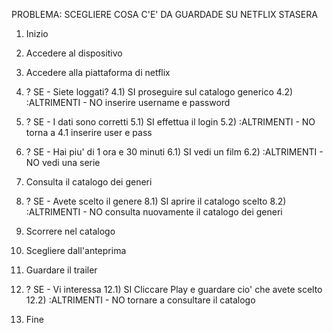 PROBLEMA: SCEGLIERE COSA C'E' DA GUARDADE SU NETFLIX STASERA

1) Inizio
2) Accedere al dispositivo
3) Accedere alla piattaforma di netflix
4) ? SE - Siete loggati?
    4.1) SI proseguire sul catalogo generico
    4.2) :ALTRIMENTI - NO inserire username e password

5) ? SE - I dati sono corretti
    5.1) SI effettua il login
    5.2) :ALTRIMENTI - NO torna a 4.1 inserire user e pass

6) ? SE - Hai piu' di 1 ora e 30 minuti
    6.1) SI vedi un film
    6.2) :ALTRIMENTI - NO vedi una serie

7) Consulta il catalogo dei generi

8) ? SE - Avete scelto il genere
    8.1) SI aprire il catalogo scelto
    8.2) :ALTRIMENTI - NO consulta nuovamente il catalogo dei generi

9) Scorrere nel catalogo

10) Scegliere dall'anteprima

11) Guardare il trailer

12) ? SE - Vi interessa
    12.1) SI Cliccare Play e guardare cio' che avete scelto
    12.2) :ALTRIMENTI - NO tornare a consultare il catalogo

13) Fine
